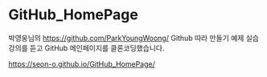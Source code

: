 # GitHub_HomePage

박영웅님의 <https://github.com/ParkYoungWoong/> Github 따라 만들기 예제 실습 강의를 듣고 GitHub 메인페이지를 클론코딩했습니다.

<https://seon-o.github.io/GitHub_HomePage/>
